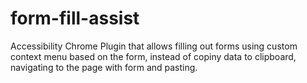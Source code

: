 # form-fill-assist

Accessibility Chrome Plugin that allows filling out forms using custom context menu based on the form,
instead of copiny data to clipboard, navigating to the page with form and pasting.
